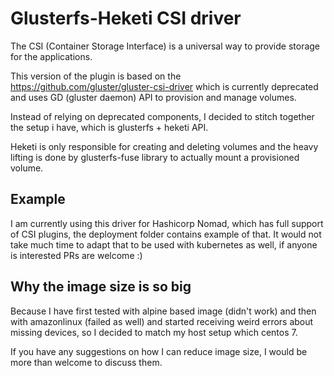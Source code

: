 # Glusterfs-Heketi CSI driver
The CSI (Container Storage Interface) is a universal way to provide storage for the applications.

This version of the plugin is based on the https://github.com/gluster/gluster-csi-driver which is currently deprecated and uses GD (gluster daemon) API to provision and manage volumes.

Instead of relying on deprecated components, I decided to stitch together the setup i have, which is glusterfs + heketi API.

Heketi is only responsible for creating and deleting volumes and the heavy lifting is done by glusterfs-fuse library to actually mount a provisioned volume.

## Example
I am currently using this driver for Hashicorp Nomad, which has full support of CSI plugins, the deployment folder contains example of that. It would not take much time to adapt that to be used with kubernetes as well, if anyone is interested PRs are welcome :)

## Why the image size is so big
Because I have first tested with alpine based image (didn't work) and then with amazonlinux (failed as well) and started receiving weird errors about missing devices, so I decided to match my host setup which centos 7.

If you have any suggestions on how I can reduce image size, I would be more than welcome to discuss them.
